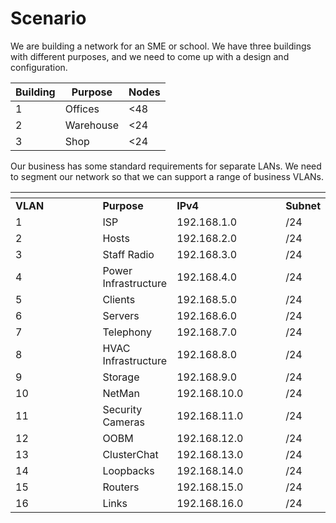 # Scenario

We are building a network for an SME or school. We have three buildings with different purposes, and we need to come up with a design and configuration.

| **Building** | **Purpose** | **Nodes** |
| ------------ | ----------- | --------- |
| 1            | Offices     | <48       |
| 2            | Warehouse   | <24       |
| 3            | Shop        | <24       |

Our business has some standard requirements for separate LANs. We need to segment our network so that we can support a range of business VLANs.

<table data-header-hidden><thead><tr><th width="134"></th><th></th><th width="165"></th><th></th></tr></thead><tbody><tr><td> <strong>VLAN</strong></td><td> <strong>Purpose</strong></td><td><strong>IPv4</strong></td><td><strong>Subnet</strong></td></tr><tr><td>1</td><td>ISP</td><td>192.168.1.0</td><td> /24</td></tr><tr><td>2</td><td>Hosts</td><td>192.168.2.0</td><td> /24</td></tr><tr><td>3</td><td>Staff Radio</td><td>192.168.3.0</td><td> /24</td></tr><tr><td>4</td><td>Power Infrastructure</td><td>192.168.4.0</td><td> /24</td></tr><tr><td>5</td><td>Clients</td><td>192.168.5.0</td><td> /24</td></tr><tr><td>6</td><td>Servers</td><td>192.168.6.0</td><td>/24</td></tr><tr><td>7</td><td>Telephony</td><td>192.168.7.0</td><td>/24</td></tr><tr><td>8</td><td>HVAC Infrastructure</td><td>192.168.8.0</td><td> /24</td></tr><tr><td>9</td><td>Storage</td><td>192.168.9.0</td><td> /24</td></tr><tr><td>10</td><td>NetMan</td><td>192.168.10.0</td><td> /24</td></tr><tr><td>11</td><td>Security Cameras</td><td>192.168.11.0</td><td> /24</td></tr><tr><td>12</td><td>OOBM</td><td>192.168.12.0</td><td>/24</td></tr><tr><td>13</td><td>ClusterChat</td><td>192.168.13.0</td><td> /24</td></tr><tr><td>14</td><td>Loopbacks</td><td>192.168.14.0</td><td> /24</td></tr><tr><td>15</td><td>Routers</td><td>192.168.15.0</td><td> /24</td></tr><tr><td>16</td><td>Links</td><td>192.168.16.0</td><td> /24</td></tr></tbody></table>

&#x20;
